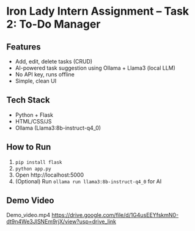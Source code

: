 # Iron Lady Intern Assignment – Task 2: To-Do Manager

## Features
- Add, edit, delete tasks (CRUD)
- AI-powered task suggestion using Ollama + Llama3 (local LLM)
- No API key, runs offline
- Simple, clean UI

## Tech Stack
- Python + Flask
- HTML/CSS/JS
- Ollama (Llama3:8b-instruct-q4_0)

## How to Run
1. `pip install flask`
2. `python app.py`
3. Open http://localhost:5000
4. (Optional) Run `ollama run llama3:8b-instruct-q4_0` for AI

## Demo Video
Demo_video.mp4
https://drive.google.com/file/d/1G4usEEYfskmN0-dt9n4We3JlSNEm9rjX/view?usp=drive_link